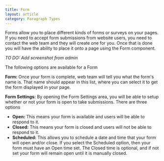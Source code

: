 ```yaml
---
title: Form
layout: article
category: Paragraph Types
---
```


Forms allow you to place different kinds of forms or surveys on your pages. If you need to accept form submissions from website users, you need to contact the web team and they will create one for you. Once that is done you will have the ability to place it onto a page using the Form component.

*TO DO: Add screenshot from admin*

The following options are available for a Form

**Form:** Once your form is complete, web team will tell you what the form's name is. That name should appear in this list, where you can select it to get the form displayed in your page.

**Form Settings:** By opening the Form Settings area, you will be able to setup whether or not your form is open to take submissions. There are three options

- **Open:** This means your form is available and users will be able to respond to it.
- **Closed:** This means your form is closed and users will not be able to respond to it.
- **Scheduled:** This allows you to schedule a date and time that your form will open and/or close. If you select the Scheduled option, then your form must have an Open time set. The Closed time is optional, and if not set your form will remain open until it is manually closed.

